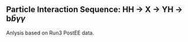 ## Particle Interaction Sequence: HH → X → YH → b$\bar{b}\gamma\gamma$

Anlysis based on Run3 PostEE data. 

